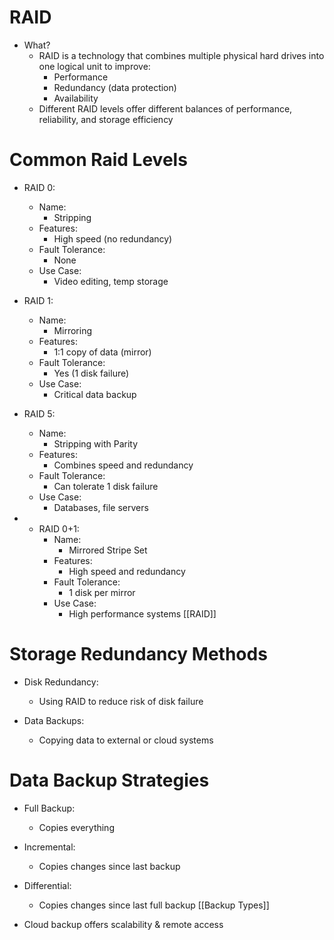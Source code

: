 # RAID
- What?
	- RAID is a technology that combines multiple physical hard drives into one logical unit to improve:
		- Performance
		- Redundancy (data protection)
		- Availability
	- Different RAID levels offer different balances of performance, reliability, and storage efficiency

# Common Raid Levels
- RAID 0:
	- Name:
		- Stripping
	- Features:
		- High speed (no redundancy)
	- Fault Tolerance:
		- None
	- Use Case:
		- Video editing, temp storage
		
- RAID 1:
	- Name:
		- Mirroring
	- Features:
		- 1:1 copy of data (mirror)
	- Fault Tolerance:
		- Yes (1 disk failure)
	- Use Case:
		- Critical data backup
		
- RAID 5:
	- Name:
		- Stripping with Parity
	- Features:
		- Combines speed and redundancy
	- Fault Tolerance:
		- Can tolerate 1 disk failure
	- Use Case:
		- Databases, file servers
		
- - RAID 0+1:
	- Name:
		- Mirrored Stripe Set
	- Features:
		- High speed and redundancy
	- Fault Tolerance:
		- 1 disk per mirror
	- Use Case:
		- High performance systems
[[RAID]]

# Storage Redundancy Methods
- Disk Redundancy:
	- Using RAID to reduce risk of disk failure
	
- Data Backups:
	- Copying data to external or cloud systems

# Data Backup Strategies
- Full Backup:
	- Copies everything
	
- Incremental:
	- Copies changes since last backup
	
- Differential:
	- Copies changes since last full backup
[[Backup Types]]

- Cloud backup offers scalability & remote access

